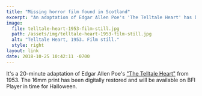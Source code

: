 ```yaml
---
title: "Missing horror film found in Scotland"
excerpt: "An adaptation of Edgar Allen Poe's 'The Telltale Heart' has been recovered in time for Halloween."
image:
  file: telltale-heart-1953-film-still.jpg
  path: /assets/img/telltale-heart-1953-film-still.jpg
  alt: "Telltale Heart, 1953. Film still."
  style: right
layout: link
date: 2018-10-25 10:42:11 -0700
---
```


It's a 20-minute adaptation of Edgar Allen Poe's ["The Telltale Heart"](https://www.bbc.com/news/uk-scotland-south-scotland-45951333) from 1953. The 16mm print has been digitally restored and will be available on BFI Player in time for Halloween.
